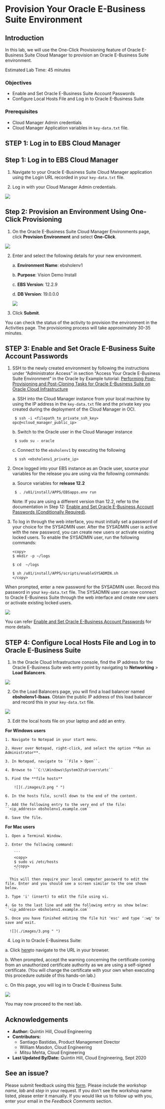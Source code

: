 # Provision Your Oracle E-Business Suite Environment

## Introduction
In this lab, we will use the One-Click Provisioning feature of Oracle E-Business Suite Cloud Manager to provision an Oracle E-Business Suite environment.

Estimated Lab Time: 45 minutes

### Objectives
* Enable and Set Oracle E-Business Suite Account Passwords
* Configure Local Hosts File and Log in to Oracle E-Business Suite

### Prerequisites
* Cloud Manager Admin credentials
* Cloud Manager Application variables in ``key-data.txt`` file.

## **STEP 1:** Log in to EBS Cloud Manager

## **Step 1:** Log in to EBS Cloud Manager
1. Navigate to your Oracle E-Business Suite Cloud Manager application using the Login URL recorded in your ``key-data.txt`` file.

2. Log in with your Cloud Manager Admin credentials.

  ![](./images/ebscm-login.png " ")

## **Step 2:** Provision an Environment Using One-Click Provisioning
1. On the Oracle E-Business Suite Cloud Manager Environments page, click **Provision Environment** and select **One-Click**.

  ![](./images/oneclick.png " ")

2. Enter and select the following details for your new environment.

    a. **Environment Name**: ebsholenv1

    b. **Purpose**: Vision Demo Install

    c. **EBS Version**: 12.2.9

    d. **DB Version**: 19.0.0.0

    ![](./images/oneclick-2.png " ")

3. Click **Submit**.

You can check the status of the activity to provision the environment in the Activities page. The provisioning process will take approximately 30-35 minutes.

## **STEP 3:** Enable and Set Oracle E-Business Suite Account Passwords

1. SSH to the newly created environment by following the instructions under “Administrator Access” in section “Access Your Oracle E-Business Suite Environment” in the Oracle by Example tutorial: [Performing Post-Provisioning and Post-Cloning Tasks for Oracle E-Business Suite on Oracle Cloud Infrastructure](https://www.oracle.com/webfolder/technetwork/tutorials/obe/cloud/compute-iaas/post_provisioning_tasks_for_ebs_on_oci/110_post_prov_cm_oci.html)

    a. SSH into the Cloud Manager instance from your local machine by using the IP address in the ``key-data.txt`` file and the private key you created during the deployment of the Cloud Manager in OCI. 

        $ ssh -i <filepath_to_private_ssh_key> opc@<cloud_manager_public_ip>

    b. Switch to the Oracle user in the Cloud Manager instance

        $ sudo su - oracle
    
    c. Connect to the ``ebsholenv1`` by executing the following

        $ ssh <ebsholenv1_private_ip>

2. Once logged into your EBS instance as an Oracle user, source your variables for the release you are using via the following commands:
        
      a. Source variables for **release 12.2** 
    
        $ . /u01/install/APPS/EBSapps.env run 

      Note: If you are using a different version than 12.2, refer to the documentation in Step 12: [Enable and Set Oracle E-Business Account Passwords (Conditionally Required)](https://www.oracle.com/webfolder/technetwork/tutorials/obe/cloud/compute-iaas/post_provisioning_tasks_for_ebs_on_oci/110_post_prov_cm_oci.html).

3. To log in through the web interface, you must initially set a password of your choice for the SYSADMIN user. After the SYSADMIN user is active with the new password, you can create new users or activate existing locked users. To enable the SYSADMIN user, run the following commands:

    ```
    <copy>
    $ mkdir -p ~/logs

    $ cd  ~/logs

    $ sh /u01/install/APPS/scripts/enableSYSADMIN.sh
    </copy>
    ```

When prompted, enter a new password for the SYSADMIN user. Record this password in your ``key-data.txt`` file.
The SYSADMIN user can now connect to Oracle E-Business Suite through the web interface and create new users or activate existing locked users.

  ![](./images/sysadmin.png " ")

You can refer [Enable and Set Oracle E-Business Account Passwords](https://www.oracle.com/webfolder/technetwork/tutorials/obe/cloud/compute-iaas/post_provisioning_tasks_for_ebs_on_oci/110_post_prov_cm_oci.html#EnableandSetOracleE-BusinessAccountPasswords(ConditionallyRequired)) for more details.

## **STEP 4:** Configure Local Hosts File and Log in to Oracle E-Business Suite

1. In the Oracle Cloud Infrastructure console, find the IP address for the Oracle E-Business Suite web entry point by navigating to **Networking** > **Load Balancers**.

  ![](./images/lbs.png " ")

2. On the Load Balancers page, you will find a load balancer named **ebsholenv1-lbaas**. Obtain the public IP address of this load balancer and record this in your ``key-data.txt`` file.

  ![](./images/lb-addy.png " ")

3. Edit the local hosts file on your laptop and add an entry.

  **For Windows users**

    1. Navigate to Notepad in your start menu.

    2. Hover over Notepad, right-click, and select the option **Run as Administrator**.

    3. In Notepad, navigate to ``File > Open``.

    4. Browse to ``C:\\Windows\System32\drivers\etc``

    5. Find the **file hosts**

        ![](./images/2.png " ")

    6. In the hosts file, scroll down to the end of the content.

    7. Add the following entry to the very end of the file:
    ``<ip_address> ebsholenv1.example.com``

    8. Save the file.

  **For Mac users**

    1. Open a Terminal Window.

    2. Enter the following command:

        ```
        <copy>
        $ sudo vi /etc/hosts
        </copy>
        ```

      This will then require your local computer password to edit the file. Enter and you should see a screen similar to the one shown below.

    3. Type 'i' (insert) to edit the file using vi.

    4. Go to the last line and add the following entry as show below:
    ``<ip_address> ebsholenv1.example.com``

    5. Once you have finished editing the file hit 'esc' and type ':wq' to save and exit.

      ![](./images/3.png " ")

4. Log in to Oracle E-Business Suite:

  a. Click [here](https://ebsholenv1.example.com/OA_HTML/AppsLocalLogin.jsp)to navigate to the URL in your browser.

  b. When prompted, accept the warning concerning the certificate coming from an unauthorized certificate authority as we are using a self-signed certificate. (You will change the certificate with your own when executing this procedure outside of this hands-on lab.)

  c. On this page, you will log in to Oracle E-Business Suite.

  ![](./images/4.png " ")

You may now proceed to the next lab.

## Acknowledgements

* **Author:** Quintin Hill, Cloud Engineering
* **Contributors:** 
  - Santiago Bastidas, Product Management Director
  - William Masdon, Cloud Engineering
  - Mitsu Mehta, Cloud Engineering
* **Last Updated By/Date:** Quintin Hill, Cloud Engineering, Sept 2020

## See an issue?
Please submit feedback using this [form](https://apexapps.oracle.com/pls/apex/f?p=133:1:::::P1_FEEDBACK:1). Please include the *workshop name*, *lab* and *step* in your request.  If you don't see the workshop name listed, please enter it manually. If you would like us to follow up with you, enter your email in the *Feedback Comments* section. 

